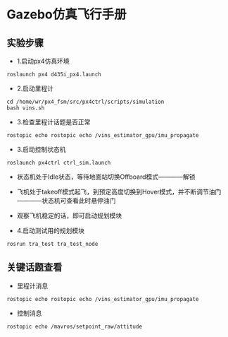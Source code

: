 # Gazebo仿真飞行手册  



## 实验步骤  

* 1.启动px4仿真环境  

```shell
roslaunch px4 d435i_px4.launch
```

* 2.启动里程计  

```shell
cd /home/wr/px4_fsm/src/px4ctrl/scripts/simulation
bash vins.sh
```

* 3.检查里程计话题是否正常  

```shell
rostopic echo rostopic echo /vins_estimator_gpu/imu_propagate
```


* 3.启动控制状态机  

```shell
roslaunch px4ctrl ctrl_sim.launch
```

* 状态机处于Idle状态，等待地面站切换Offboard模式————解锁

* 飞机处于takeoff模式起飞，到预定高度切换到Hover模式，并不断调节油门————状态机可查看此时悬停油门

* 观察飞机稳定的话，即可启动规划模块  



* 4.启动测试用的规划模块  

```shell
rosrun tra_test tra_test_node
```

## 关键话题查看


* 里程计消息  

```shell
rostopic echo rostopic echo /vins_estimator_gpu/imu_propagate
```

* 控制消息

```shell
rostopic echo /mavros/setpoint_raw/attitude
```




